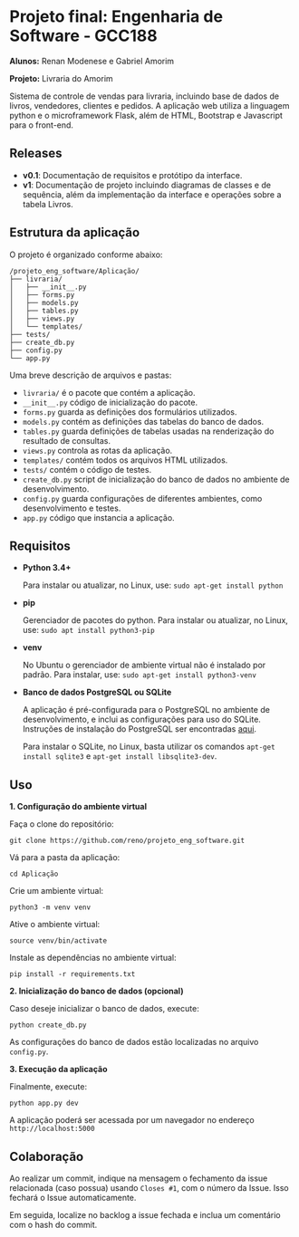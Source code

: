 # Projeto final: Engenharia de Software - GCC188

**Alunos:** Renan Modenese e Gabriel Amorim

**Projeto:** Livraria do Amorim

Sistema de controle de vendas para livraria, incluindo base de dados de livros, vendedores, clientes e pedidos. A aplicação web utiliza a linguagem python e o microframework Flask, além de HTML, Bootstrap e Javascript para o front-end.



## Releases

*  **v0.1**: Documentação de requisitos e protótipo da interface.
*  **v1**: Documentação de projeto incluindo diagramas de classes e de sequência, além da implementação da interface e operações sobre a tabela Livros. 



## Estrutura da aplicação

O projeto é organizado conforme abaixo:

```
/projeto_eng_software/Aplicação/
├── livraria/
│   ├── __init__.py
│   ├── forms.py
│   ├── models.py
│   ├── tables.py
│   ├── views.py
│   └── templates/
├── tests/
├── create_db.py
├── config.py
└── app.py 
```

Uma breve descrição de arquivos e pastas:

* `livraria/` é o pacote que contém a aplicação.
* `__init__.py` código de inicialização do pacote. 
* `forms.py` guarda as definições dos formulários utilizados.
* `models.py` contém as definições das tabelas do banco de dados.
* `tables.py` guarda definições de tabelas usadas na renderização do resultado de consultas.
* `views.py` controla as rotas da aplicação.
* `templates/` contém todos os arquivos HTML utilizados.
* `tests/` contém o código de testes.
* `create_db.py` script de inicialização do banco de dados no ambiente de desenvolvimento.
* `config.py` guarda configurações de diferentes ambientes, como desenvolvimento e testes.
* `app.py` código que instancia a aplicação.



## Requisitos

* **Python 3.4+**

  Para instalar ou atualizar, no Linux, use: `sudo apt-get install python`
  
* **pip**

  Gerenciador de pacotes do python. Para instalar ou atualizar, no Linux, use: `sudo apt install python3-pip`

* **venv**

  No Ubuntu o gerenciador de ambiente virtual não é instalado por padrão. Para instalar, use: `sudo apt-get install python3-venv`

* **Banco de dados PostgreSQL ou SQLite**

  A aplicação é pré-configurada para o PostgreSQL no ambiente de desenvolvimento, e inclui as configurações para uso do SQLite. Instruções de instalação do PostgreSQL ser encontradas [aqui](https://www.postgresql.org/download/).
  
  Para instalar o SQLite, no Linux, basta utilizar os comandos `apt-get install sqlite3` e   `apt-get install libsqlite3-dev`.

## Uso
  
**1. Configuração do ambiente virtual**

Faça o clone do repositório:

`git clone https://github.com/reno/projeto_eng_software.git`

Vá para a pasta da aplicação:

`cd Aplicação`

Crie um ambiente virtual:

`python3 -m venv venv`

Ative o ambiente virtual:

`source venv/bin/activate`

Instale as dependências no ambiente virtual:

`pip install -r requirements.txt`

  
**2. Inicialização do banco de dados (opcional)**

Caso deseje inicializar o banco de dados, execute:

`python create_db.py`

As configurações do banco de dados estão localizadas no arquivo `config.py`.

  
**3. Execução da aplicação**

Finalmente, execute:

`python app.py dev`

A aplicação poderá ser acessada por um navegador no endereço `http://localhost:5000`



## Colaboração

Ao realizar um commit, indique na mensagem o fechamento da issue relacionada (caso possua) usando `Closes #1`, com o número da Issue. Isso fechará o Issue automaticamente.

Em seguida, localize no backlog a issue fechada  e inclua um comentário com o hash do commit.
